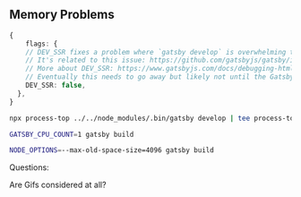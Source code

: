 ## Memory Problems

```ts
{
    flags: {
    // DEV_SSR fixes a problem where `gatsby develop` is overwhelming the system memory
    // It's related to this issue: https://github.com/gatsbyjs/gatsby/issues/36899
    // More about DEV_SSR: https://www.gatsbyjs.com/docs/debugging-html-builds/#ssr-during-gatsby-develop
    // Eventually this needs to go away but likely not until the Gatsby webpack version is updated
    DEV_SSR: false,
  },
}
```

```bash
npx process-top ../../node_modules/.bin/gatsby develop | tee process-top.log
```


```bash
GATSBY_CPU_COUNT=1 gatsby build
```

```bash
NODE_OPTIONS=--max-old-space-size=4096 gatsby build
```



Questions:

Are Gifs considered at all?

